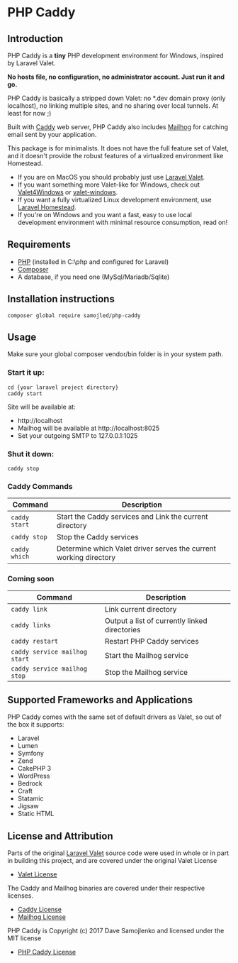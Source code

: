 # PHP Caddy

## Introduction
PHP Caddy is a **tiny** PHP development environment for Windows, inspired by Laravel Valet.

**No hosts file, no configuration, no administrator account.  Just run it and go.**

PHP Caddy is basically a stripped down Valet: no *.dev domain proxy (only localhost), no linking multiple sites, 
and no sharing over local tunnels.  At least for now ;)

Built with [Caddy](https://caddyserver.com/) web server, PHP Caddy also includes [Mailhog](https://github.com/mailhog/MailHog) 
for catching email sent by your application.

This package is for minimalists.  It does not have the full feature set of Valet, and it doesn't provide the
robust features of a virtualized environment like Homestead.
- If you are on MacOS you should probably just use [Laravel Valet](https://laravel.com/docs/5.4/valet).  
- If you want something more Valet-like for Windows, check out [Valet4Windows](https://github.com/vitr/valet4windows) or [valet-windows](https://github.com/cretueusebiu/valet-windows).
- If you want a fully virtualized Linux development environment, use [Laravel Homestead](https://laravel.com/docs/5.4/homestead).
- If you're on Windows and you want a fast, easy to use local development environment with minimal resource consumption, read on!

## Requirements
- [PHP](http://windows.php.net/) (installed in C:\php and configured for Laravel)
- [Composer](https://getcomposer.org/)
- A database, if you need one (MySql/Mariadb/Sqlite)

## Installation instructions
```
composer global require samojled/php-caddy
```

## Usage
Make sure your global composer vendor/bin folder is in your system path.

### Start it up:
```
cd {your laravel project directory}
caddy start
```

Site will be available at:
- http://localhost
- Mailhog will be available at http://localhost:8025
- Set your outgoing SMTP to 127.0.0.1:1025

### Shut it down:
```
caddy stop
```

### Caddy Commands

| Command | Description |
| --- | --- |
| `caddy start` | Start the Caddy services and Link the current directory |
| `caddy stop` | Stop the Caddy services |
| `caddy which` | Determine which Valet driver serves the current working directory |

### Coming soon

| Command | Description |
| --- | --- |
| `caddy link` | Link current directory |
| `caddy links` | Output a list of currently linked directories |
| `caddy restart` | Restart PHP Caddy services |
| `caddy service mailhog start` | Start the Mailhog service |
| `caddy service mailhog stop` | Stop the Mailhog service |

## Supported Frameworks and Applications
PHP Caddy comes with the same set of default drivers as Valet, so out of the
box it supports:

- Laravel
- Lumen
- Symfony
- Zend
- CakePHP 3
- WordPress
- Bedrock
- Craft
- Statamic
- Jigsaw
- Static HTML

## License and Attribution
Parts of the original [Laravel Valet](https://laravel.com/docs/5.4/valet) source code were used in whole or in part 
in building this project, and are covered under the original Valet License 
- [Valet License](ValetLicense.txt)

The Caddy and Mailhog binaries are covered under their respective licenses. 
- [Caddy License](bin/CaddyLicense.txt) 
- [Mailhog License](bin/MailhogLicense.txt)

PHP Caddy is Copyright (c) 2017 Dave Samojlenko and licensed under the MIT license 
- [PHP Caddy License](LICENSE.txt)